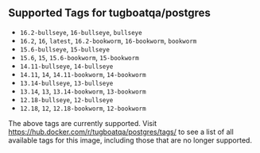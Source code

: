 ## Supported Tags for tugboatqa/postgres

* `16.2-bullseye`, `16-bullseye`, `bullseye`
* `16.2`, `16`, `latest`, `16.2-bookworm`, `16-bookworm`, `bookworm`
* `15.6-bullseye`, `15-bullseye`
* `15.6`, `15`, `15.6-bookworm`, `15-bookworm`
* `14.11-bullseye`, `14-bullseye`
* `14.11`, `14`, `14.11-bookworm`, `14-bookworm`
* `13.14-bullseye`, `13-bullseye`
* `13.14`, `13`, `13.14-bookworm`, `13-bookworm`
* `12.18-bullseye`, `12-bullseye`
* `12.18`, `12`, `12.18-bookworm`, `12-bookworm`

The above tags are currently supported. Visit https://hub.docker.com/r/tugboatqa/postgres/tags/ to see a list of all available tags for this image, including those that are no longer supported.
